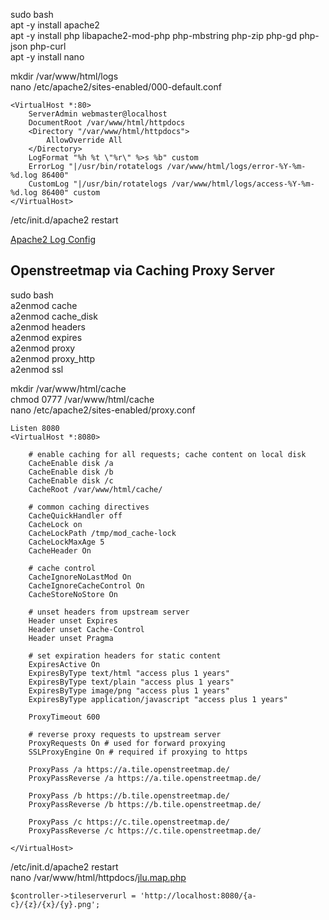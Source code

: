 sudo bash  
apt -y install apache2  
apt -y install php libapache2-mod-php php-mbstring php-zip php-gd php-json php-curl  
apt -y install nano  
  
mkdir /var/www/html/logs  
nano /etc/apache2/sites-enabled/000-default.conf
```
<VirtualHost *:80>
	ServerAdmin webmaster@localhost
	DocumentRoot /var/www/html/httpdocs
	<Directory "/var/www/html/httpdocs">
		AllowOverride All
	</Directory>
	LogFormat "%h %t \"%r\" %>s %b" custom
	ErrorLog "|/usr/bin/rotatelogs /var/www/html/logs/error-%Y-%m-%d.log 86400"
	CustomLog "|/usr/bin/rotatelogs /var/www/html/logs/access-%Y-%m-%d.log 86400" custom
</VirtualHost>
```
/etc/init.d/apache2 restart
  
[Apache2 Log Config](https://httpd.apache.org/docs/2.4/mod/mod_log_config.html)  
  
## Openstreetmap via Caching Proxy Server  
sudo bash  
a2enmod cache  
a2enmod cache_disk  
a2enmod headers  
a2enmod expires  
a2enmod proxy  
a2enmod proxy_http  
a2enmod ssl  
  
mkdir /var/www/html/cache  
chmod 0777 /var/www/html/cache  
nano /etc/apache2/sites-enabled/proxy.conf
```
Listen 8080
<VirtualHost *:8080>
   
	# enable caching for all requests; cache content on local disk
	CacheEnable disk /a
	CacheEnable disk /b
	CacheEnable disk /c
	CacheRoot /var/www/html/cache/

	# common caching directives
	CacheQuickHandler off
	CacheLock on
	CacheLockPath /tmp/mod_cache-lock
	CacheLockMaxAge 5
	CacheHeader On

	# cache control
	CacheIgnoreNoLastMod On
	CacheIgnoreCacheControl On
	CacheStoreNoStore On

	# unset headers from upstream server
	Header unset Expires
	Header unset Cache-Control
	Header unset Pragma
	   
	# set expiration headers for static content
	ExpiresActive On
	ExpiresByType text/html "access plus 1 years"
	ExpiresByType text/plain "access plus 1 years"
	ExpiresByType image/png "access plus 1 years"
	ExpiresByType application/javascript "access plus 1 years"

	ProxyTimeout 600

	# reverse proxy requests to upstream server
	ProxyRequests On # used for forward proxying
	SSLProxyEngine On # required if proxying to https
	 
	ProxyPass /a https://a.tile.openstreetmap.de/
	ProxyPassReverse /a https://a.tile.openstreetmap.de/

	ProxyPass /b https://b.tile.openstreetmap.de/
	ProxyPassReverse /b https://b.tile.openstreetmap.de/
	 
	ProxyPass /c https://c.tile.openstreetmap.de/
	ProxyPassReverse /c https://c.tile.openstreetmap.de/

</VirtualHost>
```
/etc/init.d/apache2 restart  
nano /var/www/html/httpdocs/[jlu.map.php](https://github.com/cafmone/jlu.standort/blob/main/httpdocs/jlu.map.php)
```
$controller->tileserverurl = 'http://localhost:8080/{a-c}/{z}/{x}/{y}.png';
```
